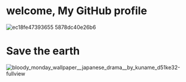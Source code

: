# welcome, My GitHub profile  
![ec18fe47393655 5878dc40e26b6](https://github.com/dongsub-joung/dongsub-joung/assets/59364300/6d5f6201-2380-4028-aaee-ca4a5daa3c16)


# Save the earth
![bloody_monday_wallpaper__japanese_drama__by_kuname_d51ke32-fullview](https://github.com/dongsub-joung/dongsub-joung/assets/59364300/10a8afa7-3b33-47bf-ae14-e780c01a7481)
